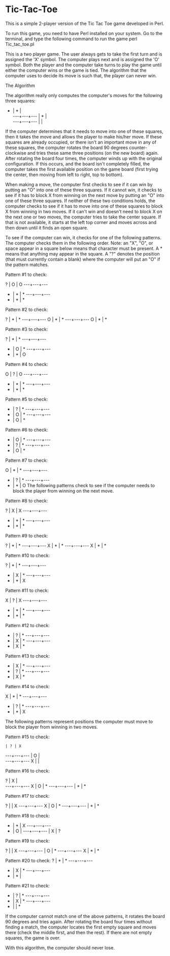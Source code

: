 # Tic-Tac-Toe
This is a simple 2-player version of the Tic Tac Toe game developed in Perl.

To run this game, you need to have Perl installed on your system.
Go to the terminal, and type the following command to run the game 
perl Tic_tac_toe.pl

This is a two player game. The user always gets to take the first turn and is assigned the 'X' symbol. The computer plays next and is assigned the 'O' symbol. Both the player and the computer take turns to play the game until either the computer wins or the game is tied. The algorithm that the computer uses to decide its move is such that, the player can never win. 

The Algorithm

The algorithm really only computes the computer's moves for the following three squares:

 * | * |  
---+---+---
   | * |  
---+---+---
   |   | 
   
If the computer determines that it needs to move into one of these squares, then it takes the move and allows the player to make his/her move. If these squares are already occupied, or there isn't an important move in any of these squares, the computer rotates the board 90 degrees counter-clockwise and tries these same three positions (on the new board) again. After rotating the board four times, the computer winds up with the original configuration. If this occurs, and the board isn't completely filled, the computer takes the first available position on the game board (first trying the center, then moving from left to right, top to bottom).

When making a move, the computer first checks to see if it can win by putting an "O" into one of these three squares. If it cannot win, it checks to see if it has to block X from winning on the next move by putting an "O" into one of these three squares. If neither of these two conditions holds, the computer checks to see if it has to move into one of these squares to block X from winning in two moves. If it can't win and doesn't need to block X on the next one or two moves, the computer tries to take the center square. If that is not available, it starts at the left top corner and moves across and then down until it finds an open square. 

To see if the computer can win, it checks for one of the following patterns. The computer checks them in the following order.
Note: an "X", "O", or space appear in a square below means that character must be present. A * means that anything may appear in the square. A "?" denotes the position (that must currently contain a blank) where the computer will put an "O" if the pattern matches.


Pattern #1 to check:

 ? | O | O 
---+---+---
 * | * | * 
---+---+---
 * | * | * 

Pattern #2 to check:

 ? | * | * 
---+---+---
 O | * | * 
---+---+---
 O | * | * 

Pattern #3 to check:

 ? | * | * 
---+---+---
 * | O | * 
---+---+---
 * | * | O 

Pattern #4 to check:

 O | ? | O 
---+---+---
 * | * | * 
---+---+---
 * | * | * 

Pattern #5 to check:

 * | ? | * 
---+---+---
 * | O | * 
---+---+---
 * | O | * 

Pattern #6 to check:

 * | O | * 
---+---+---
 * | ? | * 
---+---+---
 * | O | * 


Pattern #7 to check:

 O | * | * 
---+---+---
 * | ? | * 
---+---+---
 * | * | O 
The following patterns check to see if the computer needs to block the player from winning on the next move.


Pattern #8 to check:

 ? | X | X 
---+---+---
 * | * | * 
---+---+---
 * | * | * 

Pattern #9 to check:

 ? | * | * 
---+---+---
 X | * | * 
---+---+---
 X | * | * 

Pattern #10 to check:

 ? | * | * 
---+---+---
 * | X | * 
---+---+---
 * | * | X 

Pattern #11 to check:

 X | ? | X 
---+---+---
 * | * | * 
---+---+---
 * | * | * 

Pattern #12 to check:

 * | ? | * 
---+---+---
 * | X | * 
---+---+---
 * | X | * 


Pattern #13 to check:

 * | X | * 
---+---+---
 * | ? | * 
---+---+---
 * | X | * 


Pattern #14 to check:

 X | * | * 
---+---+---
 * | ? | * 
---+---+---
 * | * | X 



The following patterns represent positions the computer must move to block the player from winning in two moves.

Pattern #15 to check:

    | ? | X     
 ---+---+---
    | O |   
 ---+---+---
  X |   |   

Pattern #16 to check:

 ? | X |   
---+---+---
 X | O | * 
---+---+---
   | * | * 

Pattern #17 to check:

 ? |   | X 
---+---+---
 X | O | * 
---+---+---
   | * | * 


Pattern #18 to check:

 * | * | X 
---+---+---
 * | O | 
---+---+---
   | X | ? 

Pattern #19 to check:

 ? |   | X 
---+---+---
   | O | * 
---+---+---
 X | * | * 

Pattern #20 to check:
 ? | * | * 
---+---+---
 * | X | * 
---+---+---
 * | * |   


Pattern #21 to check:

 * | ? | * 
---+---+---
 * | X | * 
---+---+---
 * |   | * 
 
If the computer cannot match one of the above patterns, it rotates the board 90 degrees and tries again. After rotating the board four times without finding a match, the computer locates the first empty square and moves there (check the middle first, and then the rest). If there are not empty squares, the game is over.

With this algorithm, the computer should never lose.
